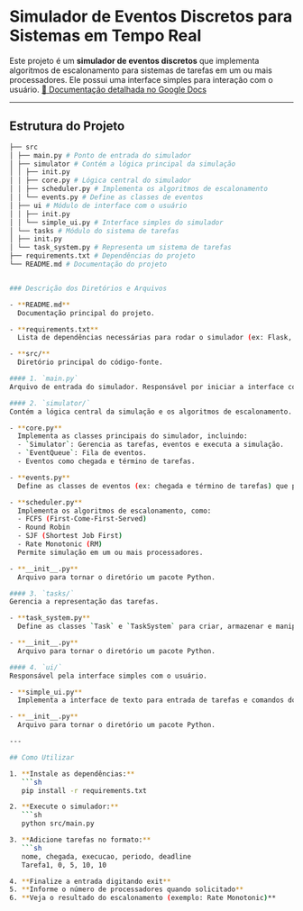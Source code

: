 # Simulador de Eventos Discretos para Sistemas em Tempo Real

Este projeto é um **simulador de eventos discretos** que implementa algoritmos de escalonamento para sistemas de tarefas em um ou mais processadores. Ele possui uma interface simples para interação com o usuário.
[📄 Documentação detalhada no Google Docs](https://docs.google.com/document/d/18PGPv6ZAt6u1aSauLRrUWZNqD4UNs-0aZlUHuSEVN_k/edit?usp=sharing)

---

## Estrutura do Projeto
```sh
├── src
│ ├── main.py # Ponto de entrada do simulador
│ ├── simulator # Contém a lógica principal da simulação
│ │ ├── init.py
│ │ ├── core.py # Lógica central do simulador
│ │ ├── scheduler.py # Implementa os algoritmos de escalonamento
│ │ └── events.py # Define as classes de eventos
│ ├── ui # Módulo de interface com o usuário
│ │ ├── init.py
│ │ └── simple_ui.py # Interface simples do simulador
│ └── tasks # Módulo do sistema de tarefas
│ ├── init.py
│ └── task_system.py # Representa um sistema de tarefas
├── requirements.txt # Dependências do projeto
└── README.md # Documentação do projeto


### Descrição dos Diretórios e Arquivos

- **README.md**  
  Documentação principal do projeto.

- **requirements.txt**  
  Lista de dependências necessárias para rodar o simulador (ex: Flask, numpy, pandas, matplotlib).

- **src/**  
  Diretório principal do código-fonte.

#### 1. `main.py`
Arquivo de entrada do simulador. Responsável por iniciar a interface com o usuário, receber as tarefas e acionar a simulação.

#### 2. `simulator/`
Contém a lógica central da simulação e os algoritmos de escalonamento.

- **core.py**  
  Implementa as classes principais do simulador, incluindo:
  - `Simulator`: Gerencia as tarefas, eventos e executa a simulação.
  - `EventQueue`: Fila de eventos.
  - Eventos como chegada e término de tarefas.

- **events.py**  
  Define as classes de eventos (ex: chegada e término de tarefas) que podem ser usados na simulação.

- **scheduler.py**  
  Implementa os algoritmos de escalonamento, como:
  - FCFS (First-Come-First-Served)
  - Round Robin
  - SJF (Shortest Job First)
  - Rate Monotonic (RM)  
  Permite simulação em um ou mais processadores.

- **__init__.py**  
  Arquivo para tornar o diretório um pacote Python.

#### 3. `tasks/`
Gerencia a representação das tarefas.

- **task_system.py**  
  Define as classes `Task` e `TaskSystem` para criar, armazenar e manipular tarefas.

- **__init__.py**  
  Arquivo para tornar o diretório um pacote Python.

#### 4. `ui/`
Responsável pela interface simples com o usuário.

- **simple_ui.py**  
  Implementa a interface de texto para entrada de tarefas e comandos do usuário.

- **__init__.py**  
  Arquivo para tornar o diretório um pacote Python.

---

## Como Utilizar

1. **Instale as dependências:**
   ```sh
   pip install -r requirements.txt

2. **Execute o simulador:**
   ```sh
   python src/main.py

3. **Adicione tarefas no formato:**
   ```sh
   nome, chegada, execucao, periodo, deadline
   Tarefa1, 0, 5, 10, 10

4. **Finalize a entrada digitando exit**
5. **Informe o número de processadores quando solicitado**
6. **Veja o resultado do escalonamento (exemplo: Rate Monotonic)** 
